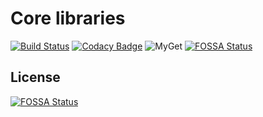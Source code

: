 # Core libraries
[![Build Status](https://dev.azure.com/apis-network/core/_apis/build/status/apis-network.core?branchName=develop)](https://dev.azure.com/apis-network/core/_build/latest?definitionId=3)
[![Codacy Badge](https://api.codacy.com/project/badge/Grade/754ed1f6df6541d29f2f393cf6bf88db)](https://www.codacy.com/app/joancaron/core?utm_source=github.com&amp;utm_medium=referral&amp;utm_content=apis-network/core&amp;utm_campaign=Badge_Grade)
![MyGet](https://img.shields.io/myget/apis-network/v/ApisNetwork.Core.svg)
[![FOSSA Status](https://app.fossa.io/api/projects/git%2Bgithub.com%2Fapis-network%2Fcore.svg?type=shield)](https://app.fossa.io/projects/git%2Bgithub.com%2Fapis-network%2Fcore?ref=badge_shield)

## License
[![FOSSA Status](https://app.fossa.io/api/projects/git%2Bgithub.com%2Fapis-network%2Fcore.svg?type=large)](https://app.fossa.io/projects/git%2Bgithub.com%2Fapis-network%2Fcore?ref=badge_large)